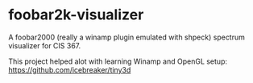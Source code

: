 # foobar2k-visualizer
A foobar2000 (really a winamp plugin emulated with shpeck) spectrum visualizer for CIS 367.

This project helped alot with learning Winamp and OpenGL setup: https://github.com/icebreaker/tiny3d
